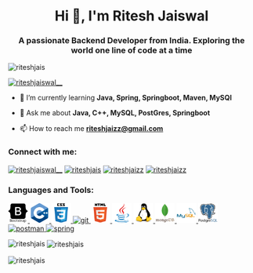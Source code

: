 <h1 align="center">Hi 👋, I'm Ritesh Jaiswal</h1>
<h3 align="center">A passionate Backend Developer from India. Exploring the world one line of code at a time</h3>

<p align="left"> <img src="https://komarev.com/ghpvc/?username=riteshjais&label=Profile%20views&color=0e75b6&style=flat" alt="riteshjais" /> </p>

<p align="left"> <a href="https://twitter.com/riteshjaiswal__" target="blank"><img src="https://img.shields.io/twitter/follow/riteshjaiswal__?logo=twitter&style=for-the-badge" alt="riteshjaiswal__" /></a> </p>

- 🌱 I’m currently learning **Java, Spring, Springboot, Maven, MySQl**

- 💬 Ask me about **Java, C++, MySQL, PostGres, Springboot**

- 📫 How to reach me **riteshjaizz@gmail.com**

<h3 align="left">Connect with me:</h3>
<p align="left">
<a href="https://twitter.com/riteshjaiswal__" target="blank"><img align="center" src="https://raw.githubusercontent.com/rahuldkjain/github-profile-readme-generator/master/src/images/icons/Social/twitter.svg" alt="riteshjaiswal__" height="30" width="40" /></a>
<a href="https://linkedin.com/in/riteshjais" target="blank"><img align="center" src="https://raw.githubusercontent.com/rahuldkjain/github-profile-readme-generator/master/src/images/icons/Social/linked-in-alt.svg" alt="riteshjais" height="30" width="40" /></a>
<a href="https://www.leetcode.com/riteshjaizz" target="blank"><img align="center" src="https://raw.githubusercontent.com/rahuldkjain/github-profile-readme-generator/master/src/images/icons/Social/leet-code.svg" alt="riteshjaizz" height="30" width="40" /></a>
<a href="https://auth.geeksforgeeks.org/user/riteshjaizz" target="blank"><img align="center" src="https://raw.githubusercontent.com/rahuldkjain/github-profile-readme-generator/master/src/images/icons/Social/geeks-for-geeks.svg" alt="riteshjaizz" height="30" width="40" /></a>
</p>

<h3 align="left">Languages and Tools:</h3>
<p align="left"> <a href="https://getbootstrap.com" target="_blank" rel="noreferrer"> <img src="https://raw.githubusercontent.com/devicons/devicon/master/icons/bootstrap/bootstrap-plain-wordmark.svg" alt="bootstrap" width="40" height="40"/> </a> <a href="https://www.w3schools.com/cpp/" target="_blank" rel="noreferrer"> <img src="https://raw.githubusercontent.com/devicons/devicon/master/icons/cplusplus/cplusplus-original.svg" alt="cplusplus" width="40" height="40"/> </a> <a href="https://www.w3schools.com/css/" target="_blank" rel="noreferrer"> <img src="https://raw.githubusercontent.com/devicons/devicon/master/icons/css3/css3-original-wordmark.svg" alt="css3" width="40" height="40"/> </a> <a href="https://git-scm.com/" target="_blank" rel="noreferrer"> <img src="https://www.vectorlogo.zone/logos/git-scm/git-scm-icon.svg" alt="git" width="40" height="40"/> </a> <a href="https://www.w3.org/html/" target="_blank" rel="noreferrer"> <img src="https://raw.githubusercontent.com/devicons/devicon/master/icons/html5/html5-original-wordmark.svg" alt="html5" width="40" height="40"/> </a> <a href="https://www.java.com" target="_blank" rel="noreferrer"> <img src="https://raw.githubusercontent.com/devicons/devicon/master/icons/java/java-original.svg" alt="java" width="40" height="40"/> </a> <a href="https://www.linux.org/" target="_blank" rel="noreferrer"> <img src="https://raw.githubusercontent.com/devicons/devicon/master/icons/linux/linux-original.svg" alt="linux" width="40" height="40"/> </a> <a href="https://www.mongodb.com/" target="_blank" rel="noreferrer"> <img src="https://raw.githubusercontent.com/devicons/devicon/master/icons/mongodb/mongodb-original-wordmark.svg" alt="mongodb" width="40" height="40"/> </a> <a href="https://www.mysql.com/" target="_blank" rel="noreferrer"> <img src="https://raw.githubusercontent.com/devicons/devicon/master/icons/mysql/mysql-original-wordmark.svg" alt="mysql" width="40" height="40"/> </a> <a href="https://www.postgresql.org" target="_blank" rel="noreferrer"> <img src="https://raw.githubusercontent.com/devicons/devicon/master/icons/postgresql/postgresql-original-wordmark.svg" alt="postgresql" width="40" height="40"/> </a> <a href="https://postman.com" target="_blank" rel="noreferrer"> <img src="https://www.vectorlogo.zone/logos/getpostman/getpostman-icon.svg" alt="postman" width="40" height="40"/> </a> <a href="https://spring.io/" target="_blank" rel="noreferrer"> <img src="https://www.vectorlogo.zone/logos/springio/springio-icon.svg" alt="spring" width="40" height="40"/> </a> </p>

<p><img align="left" src="https://github-readme-stats.vercel.app/api/top-langs?username=riteshjais&show_icons=true&locale=en&layout=compact" alt="riteshjais" /></p>

<p>&nbsp;<img align="center" src="https://github-readme-stats.vercel.app/api?username=riteshjais&show_icons=true&locale=en" alt="riteshjais" /></p>

<p><img align="center" src="https://github-readme-streak-stats.herokuapp.com/?user=riteshjais&" alt="riteshjais" /></p>
